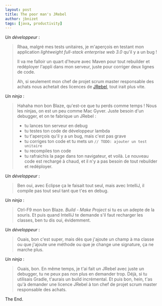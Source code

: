 ```yaml
---
layout: post
title: The poor man's JRebel
author: jbnizet
tags: [java, productivity]
---
```


*Un développeur*&nbsp;:

>Rhaa, malgré mes tests unitaires, je m'aperçois en testant mon application _lightweight full-stack enterprise web 3.0_ qu'il y a un bug&nbsp;!
>
>Il va me falloir un quart d'heure avec Maven pour tout rebuilder et redéployer l'appli dans mon serveur, juste pour corriger deux lignes de code.
>
>Ah, si seulement mon chef de projet scrum master responsable des achats nous achetait des licences de [JRebel](http://zeroturnaround.com/software/jrebel/), tout irait plus vite.

*Un ninja*&nbsp;:

> Hahaha mon bon Blaze, qu'est-ce que tu perds comme temps&nbsp;! Nous les ninjas, on est un peu comme Mac Gyver. Juste besoin d'un debugger, et
>on te fabrique un JRebel&nbsp;:
>
> - tu lances ton serveur en debug
> - tu testes ton code de développeur lambda
> - tu t'aperçois qu'il y a un bug, mais c'est pas grave
> - tu corriges ton code et tu mets un `// TODO: ajouter un test unitaire`
> - tu recompiles ton code
> - tu rafraichis la page dans ton navigateur, et voilà. Le nouveau code est rechargé à chaud, et il n'y a pas besoin de tout rebuilder et redéployer.

*Un développeur*&nbsp;:

>Ben oui, avec Eclipse ça le faisait tout seul, mais avec IntelliJ, il compile pas tout seul tant que t'es en debug.

*Un ninja*&nbsp;:

>Ctrl-F9 mon bon Blaze. *Build - Make Project* si tu es un adepte de la souris. Et puis quand IntelliJ te demande s'il faut recharger les classes,
> ben tu dis oui, évidemment.

*Un développeur*&nbsp;:

>Ouais, bon c'est super, mais dès que j'ajoute un champ à ma classe ou que j'ajoute une méthode ou que je change une signature, ça ne marche plus.

*Un ninja*&nbsp;:

>Ouais, bon. En même temps, je t'ai fait un JRebel avec juste un debugger, tu ne peux pas non plus en demander trop. Déjà, si tu utilisais Gradle, t'aurais un build incrémental. Et puis bon, hein, t'as qu'à demander une licence JRebel à ton chef de projet scrum master responsable des achats.

The End.
